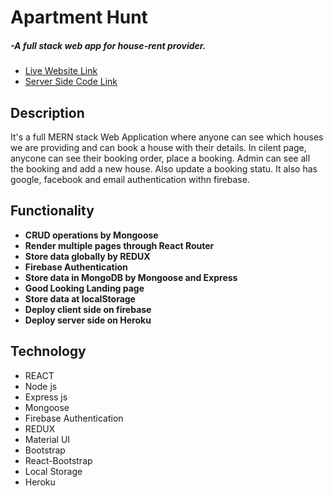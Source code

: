 <h1>Apartment Hunt </h1> <h5> -A full stack web app for house-rent provider.</h5>
   <ul> 
	  <li> <a target="_blank" href="https://apartment-hunt-main.web.app/"> Live Website Link</a>
	  <li> <a target="_blank" href="https://github.com/MH-PAVEL/aparment-hunt-server"> Server Side Code Link</a>
   </ul>
    
<h2>Description </h2>
<p> It's a full MERN stack Web Application where anyone can see which houses we are providing and can book a house with their details. In cilent page, anycone can see their booking order, place a booking. Admin can see all the booking and add a new house. Also update a booking statu. It also has google, facebook and email authentication withn firebase.</p>

<h2> Functionality </h2>
<ul>
   <li> <b> CRUD operations by Mongoose</b>
  <li> <b>Render multiple pages through React Router</b>
  <li> <b> Store data globally by REDUX </b>
  <li> <b> Firebase Authentication </b>
  <li> <b> Store data in  MongoDB by Mongoose and Express </b>
  <li> <b> Good Looking Landing page</b>
  <li> <b> Store data at localStorage </b>
  <li> <b> Deploy client side on firebase</b>
   <li> <b> Deploy server side on Heroku</b>
</ul>
     
  <h2> Technology </h2>
   <ul> 
     <li> REACT
     <li> Node js
     <li> Express js
     <li> Mongoose
     <li> Firebase Authentication
     <li> REDUX
     <li> Material UI
     <li> Bootstrap
     <li> React-Bootstrap
     <li>Local Storage
      <li> Heroku
 </ul>
